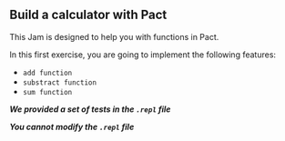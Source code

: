 ## Build a calculator with Pact

This Jam is designed to help you with functions in Pact. 

In this first exercise, you are going to implement the following features:

- `add function`
- `substract function`
- `sum function`

***We provided a set of tests in the `.repl` file***

***You cannot modify the `.repl` file***


